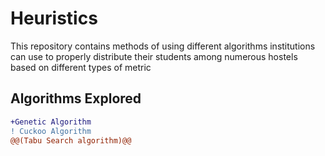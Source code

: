 # Heuristics
This repository contains methods of using different algorithms institutions can use to properly distribute their students among numerous hostels
based on different types of metric

## Algorithms Explored
```diff
+Genetic Algorithm
! Cuckoo Algorithm
@@(Tabu Search algorithm)@@
```

